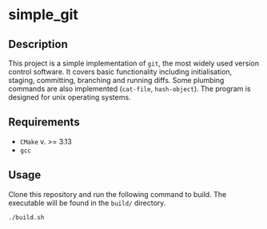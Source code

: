 # simple_git

## Description

This project is a simple implementation of `git`, the most widely used version
control software. It covers basic functionality including initialisation, staging,
committing, branching and running diffs. Some plumbing commands are also implemented
(`cat-file`, `hash-object`). The program is designed for unix operating systems.

## Requirements

- `CMake` v. >= 3.13
- `gcc`

## Usage

Clone this repository and run the following command to build. The executable will
be found in the `build/` directory.

```sh
./build.sh
```
